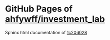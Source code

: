 GitHub Pages of [ahfywff/investment_lab](https://github.com/ahfywff/investment_lab.git)
===
Sphinx html documentation of [1c206028](https://github.com/ahfywff/investment_lab/tree/1c206028ee50721ef5808bd7f5f6a1e39c35a9bd)
